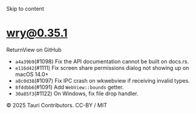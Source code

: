 Skip to content
# wry@0.35.1
ReturnView on GitHub
  * `a4a39b9`(#1098) Fix the API documentation cannot be built on docs.rs.
  * `e116d42`(#1111) Fix screen share permissions dialog not showing up on macOS 14.0+
  * `a8c0d38`(#1097) Fix IPC crash on wkwebview if receiving invalid types.
  * `8fddbb6`(#1091) Add `WebView::bounds` getter.
  * `30a85f3`(#1122) On Windows, fix file drop handler.


© 2025 Tauri Contributors. CC-BY / MIT
